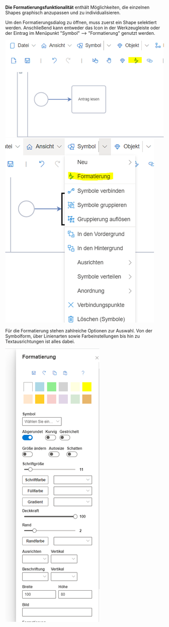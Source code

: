 **Die Formatierungsfunktionalität** enthält Möglichkeiten, die einzelnen Shapes graphisch anzupassen und zu individualisieren.

Um den Formatierungsdialog zu öffnen, muss zuerst ein Shape selektiert werden. Anschließend kann entweder das Icon in der Werkzeugleiste oder der Eintrag im Menüpunkt "Symbol" --> "Formatierung" genutzt werden.

![FormatierungLeiste](./images/formatierung_leiste.png)
![FormatierungMenü](./images/formatierung_menue.png)

Für die Formatierung stehen zahlreiche Optionen zur Auswahl. Von der Symbolform, über Linienarten sowie Farbeinstellungen bis hin zu Textausrichtungen ist alles dabei.

![FormatierungDialog](./images/formatierung_dialog.png)



